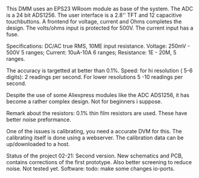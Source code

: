 This DMM uses an EPS23 WRoom module as base of the system.
The ADC is a 24 bit ADS1256. The user interface is a 2.8'' TFT and 12 capacitive touchbuttons.
A frontend for voltage, current and Ohms completes the design.
The volts/ohms input is protected for 500V.
The current input has a fuse.

Specifications:
DC/AC true RMS, 10ME input resistance.
Voltage: 250mV - 500V 5 ranges;
Current: 10uA-10A 6 ranges;
Resistance: 1E - 20M, 5 ranges.

The accuracy is targetted at better than 0.1%.
Speed: for hi resolution ( 5-6 digits): 2 readings per second.
For lower resolutions 5 -10 readings per second.

Despite the use of some Aliexpress modules like the ADC ADS1256, it has become a
rather complex design. Not for beginners i suppose.

Remark about the resistors: 0.1% thin film resistors are used. These have better noise preformance.


One of the issues is calibrating, you need a accurate DVM for this.
The calibrating itself is done using a webserver. The calibration data can be up/downloaded
to a host. 

Status of the project 02-21:
Second version. New schematics and PCB, contains corrections of the first prototype. Also better screening to reduce noise.
Not tested yet.
Software: todo: make some changes io-ports.
